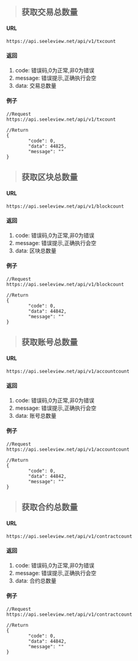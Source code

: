 >## 获取交易总数量
#### URL
	https://api.seeleview.net/api/v1/txcount

#### 返回
1. code: 错误码,0为正常,非0为错误
2. message: 错误提示,正确执行会空
3. data: 交易总数量

#### 例子
	//Request
	https://api.seeleview.net/api/v1/txcount
	
	//Return
	{
			"code": 0, 
			"data": 44825, 
			"message": ""
	}
	
>## 获取区块总数量
#### URL
	https://api.seeleview.net/api/v1/blockcount
	
#### 返回
1. code: 错误码,0为正常,非0为错误
2. message: 错误提示,正确执行会空
3. data: 区块总数量

#### 例子
	//Request
	https://api.seeleview.net/api/v1/blockcount
	
	//Return
	{
			"code": 0, 
			"data": 44842, 
			"message": ""
	}
	
>## 获取账号总数量
#### URL
	https://api.seeleview.net/api/v1/accountcount
	
#### 返回
1. code: 错误码,0为正常,非0为错误
2. message: 错误提示,正确执行会空
3. data: 账号总数量

#### 例子
	//Request
	https://api.seeleview.net/api/v1/accountcount
	
	//Return
	{
			"code": 0, 
			"data": 44842, 
			"message": ""
	}
	

>## 获取合约总数量
#### URL
	https://api.seeleview.net/api/v1/contractcount
	
#### 返回
1. code: 错误码,0为正常,非0为错误
2. message: 错误提示,正确执行会空
3. data: 合约总数量

#### 例子
	//Request
	https://api.seeleview.net/api/v1/contractcount
	
	//Return
	{
			"code": 0, 
			"data": 44842, 
			"message": ""
	}